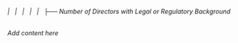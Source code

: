 ###### |   |   |   |   |   ├── Number of Directors with Legal or Regulatory Background

*Add content here*